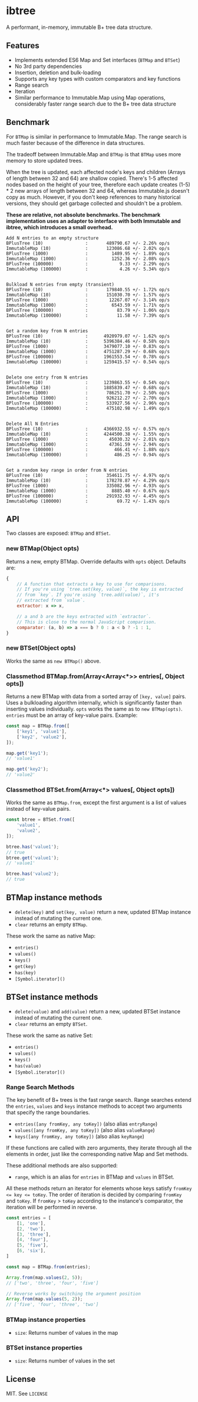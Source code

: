 ibtree
===============

A performant, in-memory, immutable B+ tree data structure. 

## Features

- Implements extended ES6 Map and Set interfaces (`BTMap` and `BTSet`)
- No 3rd party dependencies
- Insertion, deletion and bulk-loading
- Supports any key types with custom comparators and key functions
- Range search
- Iteration
- Similar performance to Immutable.Map using Map operations, considerably faster range search due to the B+ tree data structure

## Benchmark

For `BTMap` is similar in performance to Immutable.Map. The range search is much faster because of the difference in data structures.

The tradeoff between Immutable.Map and `BTMap` is that `BTMap` uses more memory to store updated trees.

When the tree is updated, each affected node's keys and children (Arrays of length between 32 and 64) are shallow copied. There's 1-5 affected nodes based on the height of your tree, therefore each update creates (1-5) * 2 new arrays of length between 32 and 64, whereas Immutable.js doesn't copy as much. However, if you don't keep references to many historical versions, they should get garbage collected and shouldn't be a problem.

**These are relative, not absolute benchmarks. The benchmark implementation uses an adapter to interface with both Immutable and ibtree, which introduces a small overhead.**

```
Add N entries to an empty structure
BPlusTree (10)                :       489790.67 +/- 2.26% op/s
ImmutableMap (10)             :       123086.68 +/- 2.02% op/s
BPlusTree (1000)              :         1489.95 +/- 1.89% op/s
ImmutableMap (1000)           :         1252.36 +/- 2.08% op/s
BPlusTree (100000)            :            9.33 +/- 2.29% op/s
ImmutableMap (100000)         :            4.26 +/- 5.34% op/s


Bulkload N entries from empty (transient)
BPlusTree (10)                :       179840.55 +/- 1.72% op/s
ImmutableMap (10)             :       151030.70 +/- 1.57% op/s
BPlusTree (1000)              :        12267.07 +/- 3.14% op/s
ImmutableMap (1000)           :         6543.59 +/- 1.71% op/s
BPlusTree (100000)            :           83.79 +/- 1.06% op/s
ImmutableMap (100000)         :           11.58 +/- 7.39% op/s


Get a random key from N entries
BPlusTree (10)                :      4920979.07 +/- 1.62% op/s
ImmutableMap (10)             :      5396384.46 +/- 0.58% op/s
BPlusTree (1000)              :      3479077.10 +/- 0.83% op/s
ImmutableMap (1000)           :      4751287.29 +/- 0.68% op/s
BPlusTree (100000)            :      1961553.54 +/- 0.78% op/s
ImmutableMap (100000)         :      1259415.57 +/- 0.54% op/s


Delete one entry from N entries
BPlusTree (10)                :      1239863.55 +/- 0.54% op/s
ImmutableMap (10)             :      1885839.47 +/- 0.68% op/s
BPlusTree (1000)              :       786251.70 +/- 2.50% op/s
ImmutableMap (1000)           :       926212.27 +/- 2.70% op/s
BPlusTree (100000)            :       533927.56 +/- 2.96% op/s
ImmutableMap (100000)         :       475102.98 +/- 1.49% op/s


Delete All N Entries
BPlusTree (10)                :      4366932.55 +/- 0.57% op/s
ImmutableMap (10)             :      4244500.38 +/- 1.55% op/s
BPlusTree (1000)              :        45030.32 +/- 2.01% op/s
ImmutableMap (1000)           :        47361.59 +/- 2.94% op/s
BPlusTree (100000)            :          466.41 +/- 1.88% op/s
ImmutableMap (100000)         :          486.25 +/- 0.94% op/s


Get a random key range in order from N entries
BPlusTree (10)                :       354611.75 +/- 4.97% op/s
ImmutableMap (10)             :       178278.87 +/- 4.29% op/s
BPlusTree (1000)              :       335082.96 +/- 4.93% op/s
ImmutableMap (1000)           :         8885.40 +/- 0.67% op/s
BPlusTree (100000)            :       291932.93 +/- 4.45% op/s
ImmutableMap (100000)         :           69.72 +/- 1.43% op/s
```

## API

Two classes are exposed: `BTMap` and `BTSet`. 

### new BTMap(Object opts)

Returns a new, empty BTMap. Override defaults with `opts` object. Defaults are:

```javascript
{
    // A function that extracts a key to use for comparisons.
    // If you're using `tree.set(key, value)`, the key is extracted
    // from `key`. If you're using `tree.add(value)`, it's
    // extracted from `value`.
    extractor: x => x,

    // a and b are the keys extracted with `extractor`.
    // This is close to the normal JavaScript comparison.
    comparator: (a, b) => a === b ? 0 : a < b ? -1 : 1,
}
```

### new BTSet(Object opts)

Works the same as `new BTMap()` above.

### Classmethod BTMap.from(Array<Array<*>> entries[, Object opts])

Returns a new BTMap with data from a sorted array of `[key, value]` pairs. Uses a bulkloading algorithm internally, which is significantly faster than inserting values individually. `opts` works the same  as to `new BTMap(opts)`. `entries` must be an array of key-value pairs. Example:

```javascript
const map = BTMap.from([
    ['key1', 'value1'],
    ['key2', 'value2'],
]);

map.get('key1');
// 'value1'

map.get('key2');
// 'value2'
```


### Classmethod BTSet.from(Array<*> values[, Object opts])

Works the same as `BTMap.from`, except the first argument is a list of values instead of key-value pairs.

```javascript
const btree = BTSet.from([
    'value1',
    'value2',
]);

btree.has('value1');
// true
btree.get('value1');
// 'value1'

btree.has('value2');
// true
```

## BTMap instance methods

- `delete(key)` and `set(key, value)` return a new, updated BTMap instance instead of mutating the current one.
- `clear` returns an empty `BTMap`.

These work the same as native Map:

- `entries()`
- `values()`
- `keys()`
- `get(key)`
- `has(key)`
- `[Symbol.iterator]()`

## BTSet instance methods

- `delete(value)` and `add(value)` return a new, updated BTSet instance instead of mutating the current one.
- `clear` returns an empty `BTSet`.

These work the same as native Set:

- `entries()`
- `values()`
- `keys()`
- `has(value)`
- `[Symbol.iterator]()`

### Range Search Methods

The key benefit of B+ trees is the fast range search. Range searches extend the `entries`, `values` and `keys` instance methods to accept two arguments that specify the range boundaries.

- `entries([any fromKey, any toKey])` (also alias `entryRange`)
- `values([any fromKey, any toKey])` (also alias `valueRange`)
- `keys([any fromKey, any toKey])` (also alias `keyRange`)

If these functions are called with zero arguments, they iterate through all the elements in order, just like the corresponding native Map and Set methods.

These additional methods are also supported:

- `range`, which is an alias for `entries` in BTMap and `values` in BTSet.

All these methods return an iterator for elements whose keys satisfy `fromKey <= key <= toKey`. The order of iteration is decided by comparing `fromKey` and `toKey`. If `fromKey` > `toKey` according to the instance's comparator, the iteration will be performed in reverse.

```javascript
const entries = [
    [1, 'one'],
    [2, 'two'],
    [3, 'three'],
    [4, 'four'],
    [5, 'five'],
    [6, 'six'],
]

const map = BTMap.from(entries);

Array.from(map.values(2, 5));
// ['two', 'three', 'four', 'five']

// Reverse works by switching the argument position
Array.from(map.values(5, 2));
// ['five', 'four', 'three', 'two']
```


### BTMap instance properties

- `size`: Returns number of values in the map

### BTSet instance properties

- `size`: Returns number of values in the set


## License

MIT. See `LICENSE`
